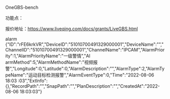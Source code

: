OneGBS-bench

功能点：

报价地址：https://www.liveqing.com/docs/grants/LiveGBS.html

alarm {"ID":"rFE6krkVR","DeviceID":"51010700491329000001","DeviceName":"","ChannelID":"51010700491329000001","ChannelName":"IPCAM","AlarmPriority":1,"AlarmPriorityName":"一级警情","Al
armMethod":5,"AlarmMethodName":"视频报警","Longitude":0,"Latitude":0,"AlarmDescription":"","AlarmType":2,"AlarmTypeName":"运动目标检测报警","AlarmEventType":0,"Time":"2022-08-06 18:03
:03","ExtInfo":{},"RecordPath":"","SnapPath":"","PlanDescription":"","CreatedAt":"2022-08-06 18:03:03"}
